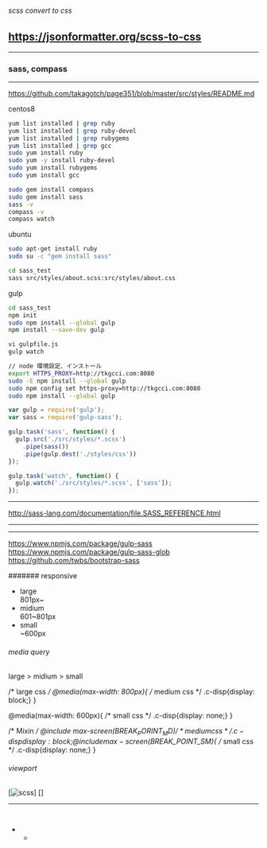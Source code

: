 ###### scss convert to css
https://jsonformatter.org/scss-to-css
---





---

### sass, compass
---
https://github.com/takagotch/page351/blob/master/src/styles/README.md

centos8
```.sh
yum list installed | grep ruby
yum list installed | grep ruby-devel
yum list installed | grep rubygems
yum list installed | grep gcc
sudo yum install ruby
sudo yum -y install ruby-devel
sudo yum install rubygems
sudo yum install gcc

sudo gem install compass
sudo gem install sass
sass -v
compass -v
compass watch


```

ubuntu
```.sh
sudo apt-get install ruby
sudo su -c "gem install sass"
```

```.sh
cd sass_test
sass src/styles/about.scss:src/styles/about.css
```

gulp
```.sh
cd sass_test
npm init
sudo npm install --global gulp
npm install --save-dev gulp

vi gulpfile.js
gulp watch

// node 環境設定、インストール
export HTTPS_PROXY=http://tkgcci.com:8080
sudo -E npm install --global gulp
sudo npm config set https-proxy=http://tkgcci.com:8080
sudo npm install --global gulp
```

```gulpfile.js
var gulp = require('gulp');
var sass = require('gulp-sass');

gulp.task('sass', function() {
  gulp.src('./src/styles/*.scss')
    .pipe(sass())
    .pipe(gulp.dest('./styles/css'))
});

gulp.task('watch', function() {
  gulp.watch('./src/styles/*.scss', ['sass']);
});

```

---

http://sass-lang.com/documentation/file.SASS_REFERENCE.html


---
---

https://www.npmjs.com/package/gulp-sass
https://www.npmjs.com/package/gulp-sass-glob
https://github.com/twbs/bootstrap-sass

####### responsive
* large<br>
801px~
* midium<br>
601~801px
* small<br>
~600px

###### media query
large > midium > small

/* large css */
@media(max-width: 800px){
  /* medium css */
  .c-disp{display: block;}
}

@media(max-width: 600px){
  /* small css */
  .c-disp{display: none;}
}

/* Mixin */
@include max-screen($BREAK_PORINT_MD){
  /* medium css */
  .c-disp{display: block;}
}
@include max-screen($BREAK_POINT_SM){
  /* small css */
  .c-disp{display: none;}
}

###### viewport
<meta name="viewport" content="widht=device=width, initial-scale=1">

[![scss](http://localhost:3000/)] []

** **

```


```

- 
  -

